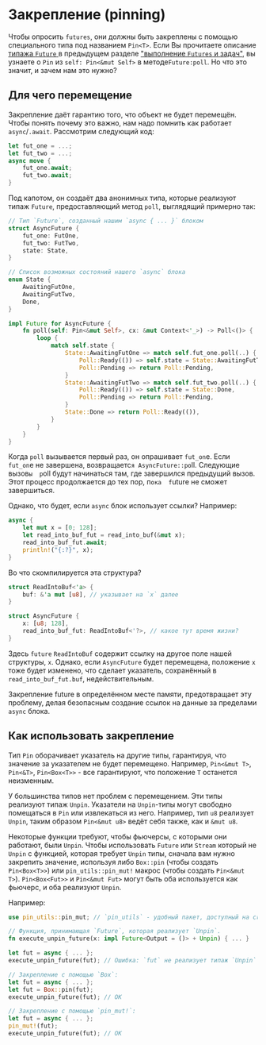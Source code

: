 # Закрепление (pinning)

Чтобы опросить `futures`, они должны быть закреплены с помощью специального типа под названием
`Pin<T>`. Если Вы прочитаете описание [ типажа `Future` ](../02_execution/02_future.md) в
предыдущем разделе [ "выполнение `Futures` и задач"](../02_execution/01_chapter.md), вы узнаете о
`Pin` из `self: Pin<&mut Self>` в методе`Future:poll`.
Но что это значит, и зачем нам это нужно?

## Для чего перемещение

Закрепление даёт гарантию того, что объект не будет перемещён.
Чтобы понять почему это важно, нам надо помнить как работает `async`/`.await`. 
Рассмотрим следующий код:

```rust
let fut_one = ...;
let fut_two = ...;
async move {
    fut_one.await;
    fut_two.await;
}
```

Под капотом, он создаёт два анонимных типа, которые реализуют типаж `Future`,
предоставляющий метод `poll`, выглядящий примерно так:

```rust
// Тип `Future`, созданный нашим `async { ... }` блоком
struct AsyncFuture {
    fut_one: FutOne,
    fut_two: FutTwo,
    state: State,
}

// Список возможных состояний нашего `async` блока
enum State {
    AwaitingFutOne,
    AwaitingFutTwo,
    Done,
}

impl Future for AsyncFuture {
    fn poll(self: Pin<&mut Self>, cx: &mut Context<'_>) -> Poll<()> {
        loop {
            match self.state {
                State::AwaitingFutOne => match self.fut_one.poll(..) {
                    Poll::Ready(()) => self.state = State::AwaitingFutTwo,
                    Poll::Pending => return Poll::Pending,
                }
                State::AwaitingFutTwo => match self.fut_two.poll(..) {
                    Poll::Ready(()) => self.state = State::Done,
                    Poll::Pending => return Poll::Pending,
                }
                State::Done => return Poll::Ready(()),
            }
        }
    }
}
```

Когда `poll` вызывается первый раз, он опрашивает `fut_on`e. Если` fut_on`e не завершена, 
возвращаетс`я AsyncFuture::po`ll. Следующие вызов`ы 
p`oll будут начинаться там, где завершился 
предыдущий вызов. Этот процесс продолжается до тех пор, п`ока 
f`uture не сможет завершиться.

Однако, что будет, если `async` блок использует ссылки?
Например:

```rust
async {
    let mut x = [0; 128];
    let read_into_buf_fut = read_into_buf(&mut x);
    read_into_buf_fut.await;
    println!("{:?}", x);
}
```

Во что скомпилируется эта структура?

```rust
struct ReadIntoBuf<'a> {
    buf: &'a mut [u8], // указывает на `x` далее
}

struct AsyncFuture {
    x: [u8; 128],
    read_into_buf_fut: ReadIntoBuf<'?>, // какое тут время жизни?
}
```

Здесь `future` `ReadIntoBuf` содержит ссылку на другое
поле нашей структуры, `x`. Однако, если
`AsyncFuture` будет перемещена, положение
`x` тоже будет изменено, что сделает указатель,
сохранённый в `read_into_buf_fut.buf`, недействительным.

Закрепление future в определённом месте памяти, предотвращает 
эту проблему, делая безопасным создание ссылок на данные за 
пределами `async` блока.

## Как использовать закрепление

Тип `Pin` оборачивает указатель на другие типы, 
гарантируя, что значение за указателем не будет перемещено. 
Например, `Pin<&mut T>`, `Pin<&T>`,
`Pin<Box<T>>` - все гарантируют, что положение 
`T` останется неизменным.

У большинства типов нет проблем с перемещением. Эти типы 
реализуют типаж `Unpin`. Указатели на 
`Unpin`-типы могут свободно помещаться в 
`Pin` или извлекаться из него. Например, тип 
`u8` реализует `Unpin`, таким образом 
`Pin<&mut u8>` ведёт себя также, как и 
`&mut u8`.

Некоторые функции требуют, чтобы фьючерсы, с которыми они работают, были `Unpin`. Чтобы использовать
`Future` или `Stream` который не `Unpin` с функцией, которая требует
`Unpin` типы, сначала вам нужно закрепить значение, используя либо
`Box::pin` (чтобы создать `Pin<Box<T>>`) или `pin_utils::pin_mut!` макрос
(чтобы создать `Pin<&mut T>`). `Pin<Box<Fut>>` и `Pin<&mut Fut>` могут быть оба
используется как фьючерс, и оба реализуют `Unpin`.

Например:

```rust
use pin_utils::pin_mut; // `pin_utils` - удобный пакет, доступный на crates.io

// Функция, принимающая `Future`, которая реализует `Unpin`.
fn execute_unpin_future(x: impl Future<Output = ()> + Unpin) { ... }

let fut = async { ... };
execute_unpin_future(fut); // Ошибка: `fut` не реализует типаж `Unpin`

// Закрепление с помощью `Box`:
let fut = async { ... };
let fut = Box::pin(fut);
execute_unpin_future(fut); // OK

// Закрепление с помощью `pin_mut!`:
let fut = async { ... };
pin_mut!(fut);
execute_unpin_future(fut); // OK
```
